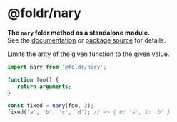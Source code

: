 # @foldr/nary

**The `nary` foldr method as a standalone module.**    
See the [documentation](http://foldr.com/0.0.0/nary) or [package source](https:/github.com/CloudVessel/foldr/blob/master/packages/categories/nary/src/index.js) for details.

Limits the [arity](https://en.wikipedia.org/wiki/Arity) of the given function to the given value.

```js
import nary from '@foldr/nary';

function foo() {
   return arguments;
}

const fixed = nary(foo, 2);
fixed('a', 'b', 'c', 'd'); // => { 0: 'a', 1: 'b' }
```
